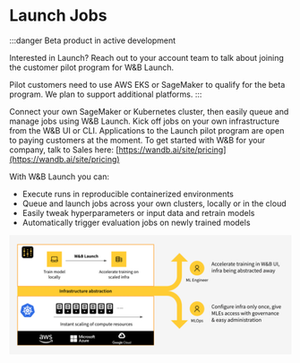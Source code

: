 # Launch Jobs

:::danger
Beta product in active development

Interested in Launch? Reach out to your account team to talk about joining the customer pilot program for W&B Launch.

Pilot customers need to use AWS EKS or SageMaker to qualify for the beta program. We plan to support additional platforms.
:::

Connect your own SageMaker or Kubernetes cluster, then easily queue and manage jobs using W&B Launch. Kick off jobs on your own infrastructure from the W&B UI or CLI. Applications to the Launch pilot program are open to paying customers at the moment. To get started with W\&B for your company, talk to Sales here: [https://wandb.ai/site/pricing](https://wandb.ai/site/pricing)

With W&B Launch you can:

* Execute runs in reproducible containerized environments
* Queue and launch jobs across your own clusters, locally or in the cloud
* Easily tweak hyperparameters or input data and retrain models
* Automatically trigger evaluation jobs on newly trained models

![High level overview of W&B Launch](../../../static/images/launch/highlevel_launch_vision.png)
